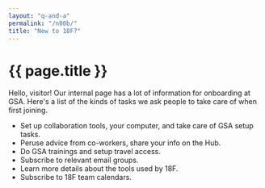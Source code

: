 ```yaml
---
layout: "q-and-a"
permalink: "/n00b/"
title: "New to 18F?"
---
```

# {{ page.title }}

Hello, visitor! Our internal page has a lot of information for onboarding at
GSA. Here's a list of the kinds of tasks we ask people to take care of when
first joining.

* Set up collaboration tools, your computer, and take care of GSA setup tasks.
* Peruse advice from co-workers, share your info on the Hub.
* Do GSA trainings and setup travel access.
* Subscribe to relevant email groups.
* Learn more details about the tools used by 18F.
* Subscribe to 18F team calendars.
